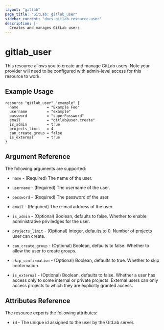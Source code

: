 ```yaml
---
layout: "gitlab"
page_title: "GitLab: gitlab_user"
sidebar_current: "docs-gitlab-resource-user"
description: |-
  Creates and manages GitLab users
---
```


# gitlab\_user

This resource allows you to create and manage GitLab users.
Note your provider will need to be configured with admin-level access for this resource to work.

## Example Usage

```hcl
resource "gitlab_user" "example" {
  name             = "Example Foo"
  username         = "example"
  password         = "superPassword"
  email            = "gitlab@user.create"
  is_admin         = true
  projects_limit   = 4
  can_create_group = false
  is_external      = true
}
```

## Argument Reference

The following arguments are supported:

* `name` - (Required) The name of the user.

* `username` - (Required) The username of the user.

* `password` - (Required) The password of the user.

* `email` - (Required) The e-mail address of the user.

* `is_admin` - (Optional) Boolean, defaults to false.  Whether to enable administrative priviledges
for the user.

* `projects_limit` - (Optional) Integer, defaults to 0.  Number of projects user can create.

* `can_create_group` - (Optional) Boolean, defaults to false. Whether to allow the user to create groups.

* `skip_confirmation` - (Optional) Boolean, defaults to true. Whether to skip confirmation.

* `is_external` - (Optional) Boolean, defaults to false. Whether a user has access only to some internal or private projects. External users can only access projects to which they are explicitly granted access.

## Attributes Reference

The resource exports the following attributes:

* `id` - The unique id assigned to the user by the GitLab server.
